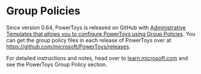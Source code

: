 # Group Policies

Since version 0.64, PowerToys is released on GitHub with [Administrative Templates that allows you to configure PowerToys using Group Policies](/previous-versions/windows/desktop/policy/group-policy-objects). You can get the group policy files in each release of PowerToys over at <https://github.com/microsoft/PowerToys/releases>.

For detailed instructions and notes, head over to [learn.microsoft.com](https://aka.ms/PowerToysOverview_GPO) and see the PowerToys Group Policy section.
